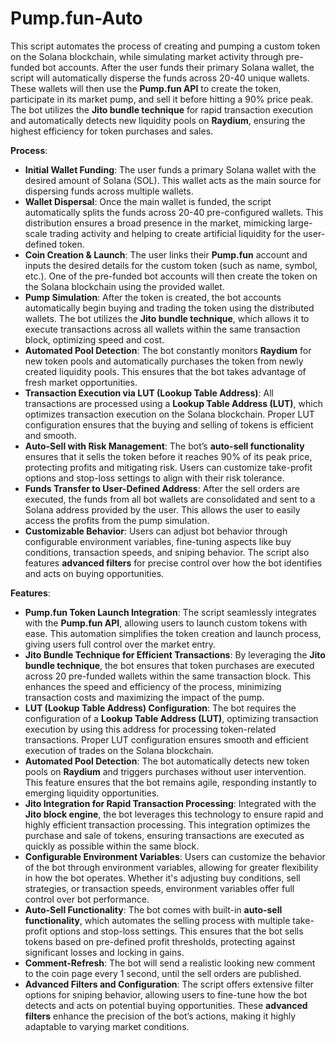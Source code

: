 # Pump.fun-Auto  
This script automates the process of creating and pumping a custom token on the Solana blockchain, while simulating market activity through pre-funded bot accounts. After the user funds their primary Solana wallet, the script will automatically disperse the funds across 20-40 unique wallets. These wallets will then use the **Pump.fun API** to create the token, participate in its market pump, and sell it before hitting a 90% price peak. The bot utilizes the **Jito bundle technique** for rapid transaction execution and automatically detects new liquidity pools on **Raydium**, ensuring the highest efficiency for token purchases and sales.  

**Process**:

- **Initial Wallet Funding**: The user funds a primary Solana wallet with the desired amount of Solana (SOL). This wallet acts as the main source for dispersing funds across multiple wallets.  
- **Wallet Dispersal**: Once the main wallet is funded, the script automatically splits the funds across 20-40 pre-configured wallets. This distribution ensures a broad presence in the market, mimicking large-scale trading activity and helping to create artificial liquidity for the user-defined token.  
- **Coin Creation & Launch**: The user links their **Pump.fun** account and inputs the desired details for the custom token (such as name, symbol, etc.). One of the pre-funded bot accounts will then create the token on the Solana blockchain using the provided wallet.  
- **Pump Simulation**: After the token is created, the bot accounts automatically begin buying and trading the token using the distributed wallets. The bot utilizes the **Jito bundle technique**, which allows it to execute transactions across all wallets within the same transaction block, optimizing speed and cost.  
- **Automated Pool Detection**: The bot constantly monitors **Raydium** for new token pools and automatically purchases the token from newly created liquidity pools. This ensures that the bot takes advantage of fresh market opportunities.  
- **Transaction Execution via LUT (Lookup Table Address)**: All transactions are processed using a **Lookup Table Address (LUT)**, which optimizes transaction execution on the Solana blockchain. Proper LUT configuration ensures that the buying and selling of tokens is efficient and smooth.  
- **Auto-Sell with Risk Management**: The bot’s **auto-sell functionality** ensures that it sells the token before it reaches 90% of its peak price, protecting profits and mitigating risk. Users can customize take-profit options and stop-loss settings to align with their risk tolerance.  
- **Funds Transfer to User-Defined Address**: After the sell orders are executed, the funds from all bot wallets are consolidated and sent to a Solana address provided by the user. This allows the user to easily access the profits from the pump simulation.  
- **Customizable Behavior**: Users can adjust bot behavior through configurable environment variables, fine-tuning aspects like buy conditions, transaction speeds, and sniping behavior. The script also features **advanced filters** for precise control over how the bot identifies and acts on buying opportunities.  

**Features**:

- **Pump.fun Token Launch Integration**: The script seamlessly integrates with the **Pump.fun API**, allowing users to launch custom tokens with ease. This automation simplifies the token creation and launch process, giving users full control over the market entry.  
- **Jito Bundle Technique for Efficient Transactions**: By leveraging the **Jito bundle technique**, the bot ensures that token purchases are executed across 20 pre-funded wallets within the same transaction block. This enhances the speed and efficiency of the process, minimizing transaction costs and maximizing the impact of the pump.  
- **LUT (Lookup Table Address) Configuration**: The bot requires the configuration of a **Lookup Table Address (LUT)**, optimizing transaction execution by using this address for processing token-related transactions. Proper LUT configuration ensures smooth and efficient execution of trades on the Solana blockchain.  
- **Automated Pool Detection**: The bot automatically detects new token pools on **Raydium** and triggers purchases without user intervention. This feature ensures that the bot remains agile, responding instantly to emerging liquidity opportunities.  
- **Jito Integration for Rapid Transaction Processing**: Integrated with the **Jito block engine**, the bot leverages this technology to ensure rapid and highly efficient transaction processing. This integration optimizes the purchase and sale of tokens, ensuring transactions are executed as quickly as possible within the same block.  
- **Configurable Environment Variables**: Users can customize the behavior of the bot through environment variables, allowing for greater flexibility in how the bot operates. Whether it's adjusting buy conditions, sell strategies, or transaction speeds, environment variables offer full control over bot performance.  
- **Auto-Sell Functionality**: The bot comes with built-in **auto-sell functionality**, which automates the selling process with multiple take-profit options and stop-loss settings. This ensures that the bot sells tokens based on pre-defined profit thresholds, protecting against significant losses and locking in gains.  
- **Comment-Refresh**: The bot will send a realistic looking new comment to the coin page every 1 second, until the sell orders are published.  
- **Advanced Filters and Configuration**: The script offers extensive filter options for sniping behavior, allowing users to fine-tune how the bot detects and acts on potential buying opportunities. These **advanced filters** enhance the precision of the bot’s actions, making it highly adaptable to varying market conditions.
